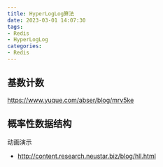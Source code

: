 ```yaml
---
title: HyperLogLog算法
date: 2023-03-01 14:07:30
tags: 
- Redis
- HyperLogLog
categories: 
- Redis
---
```


## 基数计数
https://www.yuque.com/abser/blog/mrv5ke

## 概率性数据结构
动画演示
- http://content.research.neustar.biz/blog/hll.html